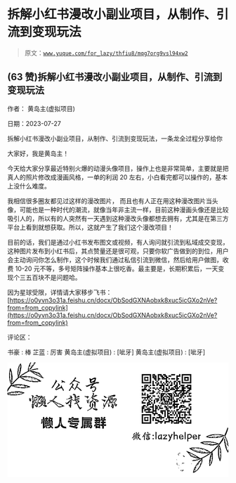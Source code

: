 # 拆解小红书漫改小副业项目，从制作、引流到变现玩法

> 原文：[`www.yuque.com/for_lazy/thfiu8/mqg7org9vsl94xw2`](https://www.yuque.com/for_lazy/thfiu8/mqg7org9vsl94xw2)



## (63 赞)拆解小红书漫改小副业项目，从制作、引流到变现玩法 

作者： 黄岛主(虚拟项目) 

日期：2023-07-27 

拆解小红书漫改小副业项目，从制作、引流到变现玩法，一条龙全过程分享给你 

大家好，我是黄岛主！ 

今天给大家分享最近特别火爆的动漫头像项目，操作上也是非常简单，主要就是把真人的照片修改成漫画风格，一单的利润 20 左右，小白看完都可以操作的，基本上没什么难度。 

我相信很多圈友都见过这样的漫改图片， 而且也有人正在用这种漫改图片当头像，可能也是一种时代的潮流，就像当年非主流一样，目前这种漫画头像还是比较吸引人的，所以有的人突然有一天遇到这种漫改头像都想去拥有，尤其是在第三方平台上看到就想获取。所以，这就产生了我们这个漫改项目！ 

目前的话，我们是通过小红书发布图文或视频，有人询问就引流到私域成交变现，这种图片发布到小红书后，其点赞量还是很可观，只要你软广告做到的到位，用户会主动询问你怎么制作，这个时候我们通过私信引流到微信，然后给用户做图，收费 10-20 元不等，多号矩阵操作基本上很吃香。最主要是，长期积累后，一天变现个三五百块不是问题哈。 

因为星球受限，详情请大家移步飞书：[https://o0yvn3o31a.feishu.cn/docx/ObSodGXNAobxk8xuc5icGXo2nVe?from=from_copylink](https://o0yvn3o31a.feishu.cn/docx/ObSodGXNAobxk8xuc5icGXo2nVe?from=from_copylink) 

评论区： 

书豪 : 棒 芷蓝 : 厉害 黄岛主(虚拟项目) : [呲牙] 黄岛主(虚拟项目) : [呲牙] 

![](img/894d30a529e7c37bcd3392323c99941c.png)  